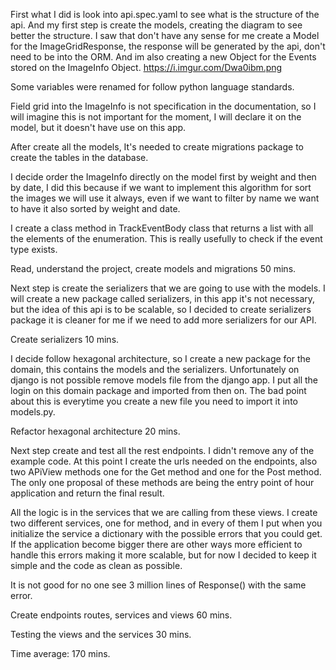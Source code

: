 First what I did is look into api.spec.yaml to see what is the structure of the api.
And my first step is create the models, creating the diagram to see better the structure.
I saw that don't have any sense for me create a Model for the ImageGridResponse, the response will be generated by the
api, don't need to be into the ORM.
And im also creating a new Object for the Events stored on the ImageInfo Object.
https://i.imgur.com/Dwa0ibm.png

Some variables were renamed for follow python language standards.

Field grid into the ImageInfo is not specification in the documentation, so I will imagine this is not important for
the moment, I will declare it on the model, but it doesn't have use on this app.

After create all the models, It's needed to create migrations package to create the tables in the database.

I decide order the ImageInfo directly on the model first by weight and then by date, I did this because
if we want to implement this algorithm for sort the images we will use it always, even if we want to filter by name we
want to have it also sorted by weight and date.

I create a class method in TrackEventBody class that returns a list with all the elements of the enumeration.
This is really usefully to check if the event type exists.

Read, understand the project, create models and migrations 50 mins.

Next step is create the serializers that we are going to use with the models.
I will create a new package called serializers, in this app it's not necessary, but the idea of this api is to be
scalable, so I decided to create serializers package it is cleaner for me if we need to add more serializers for our
API.

Create serializers 10 mins.

I decide follow hexagonal architecture, so I create a new package for the domain, this contains the models and the
serializers. Unfortunately on django is not possible remove models file from the django app.
I put all the login on this domain package and imported from then on.
The bad point about this is everytime you create a new file you need to import it into models.py.

Refactor hexagonal architecture 20 mins.

Next step create and test all the rest endpoints.
I didn't remove any of the example code.
At this point I create the urls needed on the endpoints, also two APiView methods one for the Get method and one for the
Post method. The only one proposal of these methods are being the entry point of hour application and return the final
result. 

All the logic is in the services that we are calling from these views.
I create two different services, one for method, and in every of them I put when you initialize the service a dictionary 
with the possible errors that you could get.
If the application become bigger there are other ways more efficient to handle this errors making it more scalable,
but for now I decided to keep it simple and the code as clean as possible. 

It is not good for no one see 3 million lines of Response() with the same error.

Create endpoints routes, services and views 60 mins.

Testing the views and the services 30 mins.


Time average: 170 mins.